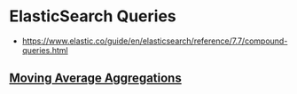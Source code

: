 # ElasticSearch Queries

* <https://www.elastic.co/guide/en/elasticsearch/reference/7.7/compound-queries.html>

## [Moving Average Aggregations](https://www.elastic.co/guide/en/elasticsearch/reference/current/search-aggregations-pipeline-movavg-aggregation.html)
